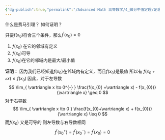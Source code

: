 ```yaml
---
{"dg-publish":true,"permalink":"/Advanced Math 高等数学/4_微分中值定理/定理：费马引理/","tags":["微积分","定理"]}
---
```


什么是费马引理？
如何证明？

只要$f(x_{0})$符合三个条件，那么$f^{\prime}(x_{0}) = 0$
1. $f(x_{0})$ 在它的邻域有定义
2. $f(x_{0})$可导
3. $f(x_{0})$在它的邻域内是最大/最小值

**证明：**
因为我们已经知道$f(x_{0})$在邻域内有定义，而且$f(x_{0})$是最值
所以有 $f(x_{0} + \vartriangle x) \leq f(x_{0})$
因此，对于左导数
$$
\lim_{ \vartriangle x \to 0^{-} } \frac{f(x_{0} +\vartriangle x) - f(x_{0})}{\vartriangle x} \geq 0
$$
对于右导数
$$
\lim_{ \vartriangle x \to 0 } \frac{f(x_{0}+\vartriangle x) + f(x_{0})}{\vartriangle x} \leq 0
$$
而$f(x_{0})$ 又是可导的
则左导数与右导数相同
$$
f^{\prime}(x_{0}^{+}) = f^{\prime}(x_{0}^{-}) = f^{\prime}(x_{0}) = 0
$$




